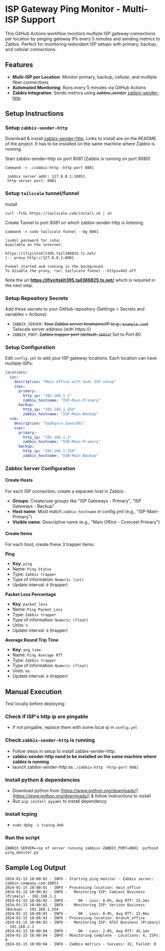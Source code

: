 # ISP Gateway Ping Monitor - Multi-ISP Support

This GitHub Actions workflow monitors multiple ISP gateway connections per location by pinging gateway IPs every 5 minutes and sending metrics to Zabbix. Perfect for monitoring redundant ISP setups with primary, backup, and cellular connections.

## Features

- **Multi-ISP per Location**: Monitor primary, backup, cellular, and multiple fiber connections
- **Automated Monitoring**: Runs every 5 minutes via GitHub Actions
- **Zabbix Integration**: Sends metrics using ~~zabbix_sender~~ [zabbix-sender-http](https://github.com/0xdeface/zabbix-sender-http)

## Setup Instructions

### Setup `zabbix-sender-http`
Download & install [zabbix-sender-http](https://github.com/0xdeface/zabbix-sender-http). Links to install are on the README of the project. It has to be installed on the same machine where Zabbix is running. 

Start zabbix-sender-http on port 8081 (Zabbix is running on port 8080)

```
Command -> ./zabbix-http -http-port 8081

 zabbix server addr: 127.0.0.1:10051 
 http server port: 8081 

```

### Setup `tailscale` tunnel/funnel

Install

```
curl -fsSL https://tailscale.com/install.sh | sh   
```

Create Tunnel to port 8081 on which zabbix-sender-http is listening 

```
Command -> sudo tailscale funnel --bg 8081

[sudo] password for isha: 
Available on the internet:

https://ifiycitsklt395.tail386825.ts.net/
|-- proxy http://127.0.0.1:8081

Funnel started and running in the background.
To disable the proxy, run: tailscale funnel --https=443 off
```

Note the url **https://ifiycitsklt395.tail386825.ts.net/** which is required in the next step. 

### Setup Repository Secrets
Add these secrets to your GitHub repository (Settings > Secrets and variables > Actions):

- `ZABBIX_SERVER`: ~~Your Zabbix server hostname/IP (e.g., `example.com`)~~ Tailscale server address (with https://)
- `ZABBIX_PORT`: ~~Zabbix trapper port (default: `10051`)~~ Set to Port 80

### Setup Configuration
Edit `config.yml` to add your ISP gateway locations. Each location can have multiple ISPs:

```yaml
locations:
  iyc:
    description: "Main office with dual ISP setup"
    isps:
      primary:
        http_ip: "192.168.1.1"
        zabbix_hostname: "ISP-Main-Primary"
      backup:
        http_ip: "192.168.1.254"
        zabbix_hostname: "ISP-Main-Backup"
  ssb:
    description: "Sadhguru Sannidhi"
    isps:
      primary:
        http_ip: "192.168.1.1"
        zabbix_hostname: "SSB-Main-Primary"
      backup:
        http_ip: "192.168.1.254"
        zabbix_hostname: "SSB-Main-Backup"

```

### Zabbix Server Configuration

#### Create Hosts
For each ISP connection, create a separate host in Zabbix:

- **Groups**: Create/use groups like "ISP Gateways - Primary", "ISP Gateways - Backup"
- **Host name**: Must match `zabbix_hostname` in config.yml (e.g., "ISP-Main-Primary")
- **Visible name**: Descriptive name (e.g., "Main Office - Comcast Primary")

#### Create Items
For each host, create these 3 trapper items:

**Ping**
- **Key**: `ping`
- Name: `Ping Status`
- Type: `Zabbix trapper`
- Type of information: `Numeric (int)`
- Update interval: `0` (trapper)

**Packet Loss Percentage**
- **Key**: `packet_loss`
- Name: `Ping Packet Loss`
- Type: `Zabbix trapper`
- Type of information: `Numeric (float)`
- Units: `%`
- Update interval: `0` (trapper)

**Average Round Trip Time**
- **Key**: `avg_time`
- Name: `Ping Average RTT`
- Type: `Zabbix trapper`
- Type of information: `Numeric (float)`
- Units: `ms`
- Update interval: `0` (trapper)


## Manual Execution

Test locally before deploying:

### Check if ISP's http ip are pingable
- If not pingable, replace them with some local ip in `config.yml`

### Check `zabbix-sender-http` is running 
- Follow steps in setup to install zabbix-sender-http. 
- **zabbix-sender-http need to be installed on the same machine where zabbix is running**
- launch zabbix-sender-http as `./zabbix-http -http-port 8081`

### Install python & dependencies
- Download python from [https://www.python.org/downloads/](https://www.python.org/downloads/) & follow instructions to install
- Run `pip install pyyaml` to install dependency

### Install tcping
- `sudo dpkg -i tcping.deb`

### Run the script
```
ZABBIX_SERVER=<ip of server running zabbix> ZABBIX_PORT=8081  python3 ping_monitor.py
```

## Sample Log Output

```
2024-01-15 10:00:01 - INFO - Starting ping monitor - Zabbix server: zabbix.company.com:10051
2024-01-15 10:00:01 - INFO - Processing location: main_office
2024-01-15 10:00:01 - INFO -   Monitoring ISP: Comcast Business (Primary) - 192.168.1.1
2024-01-15 10:00:02 - INFO -     OK - Loss: 0.0%, Avg RTT: 15.2ms
2024-01-15 10:00:02 - INFO -   Monitoring ISP: Verizon Business (Backup) - 192.168.1.254
2024-01-15 10:00:03 - INFO -     OK - Loss: 0.0%, Avg RTT: 22.8ms
2024-01-15 10:00:03 - INFO - Processing location: branch_office
2024-01-15 10:00:03 - INFO -   Monitoring ISP: AT&T Business (Primary) - 192.168.2.1
2024-01-15 10:00:04 - INFO -     OK - Loss: 2.0%, Avg RTT: 45.1ms
2024-01-15 10:00:04 - INFO - Monitoring complete - Locations: 4, ISPs: 8
2024-01-15 10:00:04 - INFO - Zabbix metrics - Success: 32, Failed: 0
```

